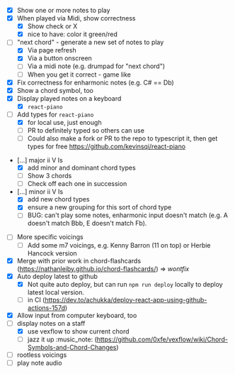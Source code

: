 - [x] Show one or more notes to play
- [x] When played via Midi, show correctness
  - [x] Show check or X
  - [x] nice to have: color it green/red
- [ ] "next chord" - generate a new set of notes to play
  - [x] Via page refresh
  - [x] Via a button onscreen
  - [ ] Via a midi note (e.g. drumpad for "next chord")
  - [ ] When you get it correct - game like
- [x] Fix correctness for enharmonic notes (e.g. C# == Db)
- [x] Show a chord symbol, too
- [x] Display played notes on a keyboard
  - [x] `react-piano`
- [ ] Add types for `react-piano`
  - [x] for local use, just enough
  - [ ] PR to definitely typed so others can use
  - [ ] Could also make a fork or PR to the repo to typescript it, then get types for free https://github.com/kevinsqi/react-piano
- [...] major ii V Is
  - [x] add minor and dominant chord types
  - [ ] Show 3 chords
  - [ ] Check off each one in succession
- [...] minor ii V Is
  - [x] add new chord types
  - [x] ensure a new grouping for this sort of chord type
  - [ ] BUG: can't play some notes, enharmonic input doesn't match (e.g. A doesn't match Bbb, E doesn't match Fb).
- [ ] More specific voicings
  - [ ] Add some m7 voicings, e.g. Kenny Barron (11 on top) or Herbie Hancock version
- [x] Merge with prior work in chord-flashcards (https://nathanleiby.github.io/chord-flashcards/) => _wontfix_
- [x] Auto deploy latest to github
  - [x] Not quite auto deploy, but can run `npm run deploy` locally to deploy latest local version.
  - [ ] in CI (https://dev.to/achukka/deploy-react-app-using-github-actions-157d)
- [x] Allow input from computer keyboard, too
- [ ] display notes on a staff
  - [x] use vexflow to show current chord
  - [ ] jazz it up :music_note: (https://github.com/0xfe/vexflow/wiki/Chord-Symbols-and-Chord-Changes)
- [ ] rootless voicings
- [ ] play note audio
